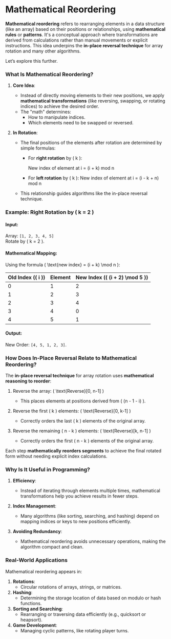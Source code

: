 # Mathematical Reordering

**Mathematical reordering** refers to rearranging elements in a data structure (like an array) based on their positions or relationships, using **mathematical rules** or **patterns**. It's a conceptual approach where transformations are derived from calculations rather than manual movements or explicit instructions. This idea underpins the **in-place reversal technique** for array rotation and many other algorithms.

Let’s explore this further.

### **What Is Mathematical Reordering?**

1. **Core Idea**:

   - Instead of directly moving elements to their new positions, we apply **mathematical transformations** (like reversing, swapping, or rotating indices) to achieve the desired order.
   - The "math" determines:
     - How to manipulate indices.
     - Which elements need to be swapped or reversed.

2. **In Rotation**:
   - The final positions of the elements after rotation are determined by simple formulas:
     - For **right rotation** by ( k ):
       
       New index of element at  i = (i + k) mod n
     - For **left rotation** by ( k ):
       New index of element at  i = (i - k + n) mod n
   - This relationship guides algorithms like the in-place reversal technique.

### **Example: Right Rotation by ( k = 2 )**

#### Input:

Array: `[1, 2, 3, 4, 5]`  
Rotate by \( k = 2 \).

#### Mathematical Mapping:

Using the formula \( \text{new index} = (i + k) \mod n \):

| Old Index (\( i \)) | Element | New Index (\( (i + 2) \mod 5 \)) |
| ------------------- | ------- | -------------------------------- |
| 0                   | 1       | 2                                |
| 1                   | 2       | 3                                |
| 2                   | 3       | 4                                |
| 3                   | 4       | 0                                |
| 4                   | 5       | 1                                |

#### Output:

New Order: `[4, 5, 1, 2, 3]`.

### **How Does In-Place Reversal Relate to Mathematical Reordering?**

The **in-place reversal technique** for array rotation uses **mathematical reasoning to reorder**:

1. Reverse the array: \( \text{Reverse}[0, n-1] \)

   - This places elements at positions derived from \( (n - 1 - i) \).

2. Reverse the first \( k \) elements: \( \text{Reverse}[0, k-1] \)

   - Correctly orders the last \( k \) elements of the original array.

3. Reverse the remaining \( n - k \) elements: \( \text{Reverse}[k, n-1] \)
   - Correctly orders the first \( n - k \) elements of the original array.

Each step **mathematically reorders segments** to achieve the final rotated form without needing explicit index calculations.

### **Why Is It Useful in Programming?**

1. **Efficiency**:

   - Instead of iterating through elements multiple times, mathematical transformations help you achieve results in fewer steps.

2. **Index Management**:

   - Many algorithms (like sorting, searching, and hashing) depend on mapping indices or keys to new positions efficiently.

3. **Avoiding Redundancy**:
   - Mathematical reordering avoids unnecessary operations, making the algorithm compact and clean.

### **Real-World Applications**

Mathematical reordering appears in:

1. **Rotations**:
   - Circular rotations of arrays, strings, or matrices.
2. **Hashing**:
   - Determining the storage location of data based on modulo or hash functions.
3. **Sorting and Searching**:
   - Rearranging or traversing data efficiently (e.g., quicksort or heapsort).
4. **Game Development**:
   - Managing cyclic patterns, like rotating player turns.
